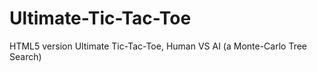 # Ultimate-Tic-Tac-Toe
HTML5 version Ultimate Tic-Tac-Toe,  Human VS AI (a Monte-Carlo Tree Search)
